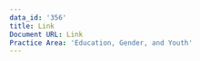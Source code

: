 ```yaml
---
data_id: '356'
title: Link
Document URL: Link
Practice Area: 'Education, Gender, and Youth'
---
```

